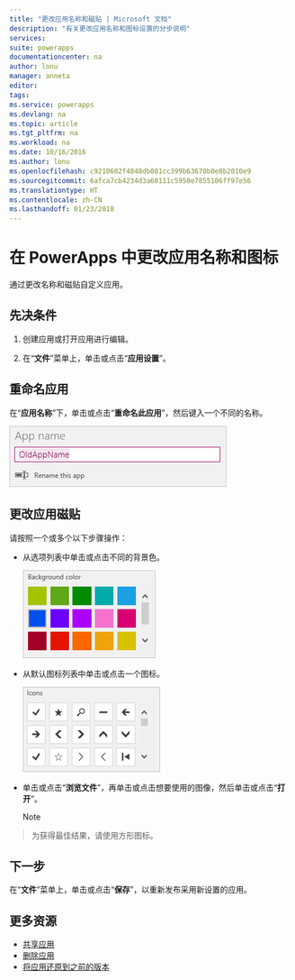 ```yaml
---
title: "更改应用名称和磁贴 | Microsoft 文档"
description: "有关更改应用名称和图标设置的分步说明"
services: 
suite: powerapps
documentationcenter: na
author: lonu
manager: anneta
editor: 
tags: 
ms.service: powerapps
ms.devlang: na
ms.topic: article
ms.tgt_pltfrm: na
ms.workload: na
ms.date: 10/16/2016
ms.author: lonu
ms.openlocfilehash: c9210602f4848db081cc399b63670b0e8b2010e9
ms.sourcegitcommit: 6afca7cb4234d3a60111c5950e7855106ff97e56
ms.translationtype: HT
ms.contentlocale: zh-CN
ms.lasthandoff: 01/23/2018
---
```

# <a name="change-app-name-and-icon-in-powerapps"></a>在 PowerApps 中更改应用名称和图标
通过更改名称和磁贴自定义应用。

## <a name="prerequisites"></a>先决条件
1. 创建应用或打开应用进行编辑。

2. 在“**文件**”菜单上，单击或点击“**应用设置**”。

## <a name="rename-an-app"></a>重命名应用
在“**应用名称**”下，单击或点击“**重命名此应用**”，然后键入一个不同的名称。

![关闭应用](./media/set-aspect-ratio-portrait-landscape/rename-app.png)

## <a name="change-an-app-tile"></a>更改应用磁贴
请按照一个或多个以下步骤操作：

* 从选项列表中单击或点击不同的背景色。

    ![选择磁贴颜色](./media/set-aspect-ratio-portrait-landscape/tile-colors.png)

* 从默认图标列表中单击或点击一个图标。

    ![选择磁贴图标](./media/set-aspect-ratio-portrait-landscape/tile-icons.png)

* 单击或点击“**浏览文件**”，再单击或点击想要使用的图像，然后单击或点击“**打开**”。

    > [!NOTE]
> 为获得最佳结果，请使用方形图标。

## <a name="next-step"></a>下一步
在“**文件**”菜单上，单击或点击“**保存**”，以重新发布采用新设置的应用。

## <a name="more-resources"></a>更多资源
* [共享应用](share-app.md)
* [删除应用](delete-app.md)
* [将应用还原到之前的版本](restore-an-app.md)
